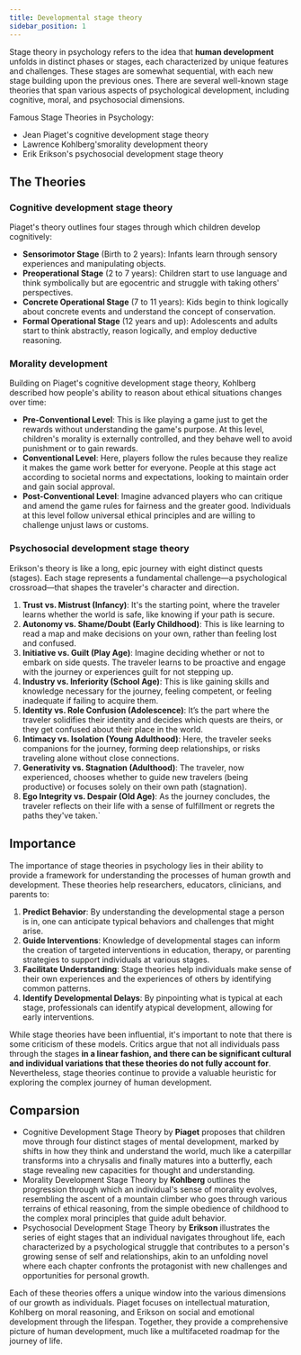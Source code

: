 ```yaml
---
title: Developmental stage theory
sidebar_position: 1
---
```


Stage theory in psychology refers to the idea that **human development** unfolds in distinct phases or stages, each characterized by unique features and challenges. These stages are somewhat sequential, with each new stage building upon the previous ones. There are several well-known stage theories that span various aspects of psychological development, including cognitive, moral, and psychosocial dimensions.

Famous Stage Theories in Psychology:
- Jean Piaget's cognitive development stage theory  
- Lawrence Kohlberg'smorality development theory  
- Erik Erikson's psychosocial development stage theory  

## The Theories

### Cognitive development stage theory

Piaget's theory outlines four stages through which children develop cognitively:

- **Sensorimotor Stage** (Birth to 2 years): Infants learn through sensory experiences and manipulating objects.
- **Preoperational Stage** (2 to 7 years): Children start to use language and think symbolically but are egocentric and struggle with taking others' perspectives.
- **Concrete Operational Stage** (7 to 11 years): Kids begin to think logically about concrete events and understand the concept of conservation.
- **Formal Operational Stage** (12 years and up): Adolescents and adults start to think abstractly, reason logically, and employ deductive reasoning.

### Morality development

Building on Piaget's cognitive development stage theory, Kohlberg described how people's ability to reason about ethical situations changes over time:

- **Pre-Conventional Level**: This is like playing a game just to get the rewards without understanding the game's purpose. At this level, children's morality is externally controlled, and they behave well to avoid punishment or to gain rewards.
- **Conventional Level**: Here, players follow the rules because they realize it makes the game work better for everyone. People at this stage act according to societal norms and expectations, looking to maintain order and gain social approval.
- **Post-Conventional Level**: Imagine advanced players who can critique and amend the game rules for fairness and the greater good. Individuals at this level follow universal ethical principles and are willing to challenge unjust laws or customs.

### Psychosocial development stage theory

Erikson's theory is like a long, epic journey with eight distinct quests (stages). Each stage represents a fundamental challenge—a psychological crossroad—that shapes the traveler's character and direction.

1. **Trust vs. Mistrust (Infancy)**: It's the starting point, where the traveler learns whether the world is safe, like knowing if your path is secure.
2. **Autonomy vs. Shame/Doubt (Early Childhood)**: This is like learning to read a map and make decisions on your own, rather than feeling lost and confused.
3. **Initiative vs. Guilt (Play Age)**: Imagine deciding whether or not to embark on side quests. The traveler learns to be proactive and engage with the journey or experiences guilt for not stepping up.
4. **Industry vs. Inferiority (School Age)**: This is like gaining skills and knowledge necessary for the journey, feeling competent, or feeling inadequate if failing to acquire them.
5. **Identity vs. Role Confusion (Adolescence)**: It’s the part where the traveler solidifies their identity and decides which quests are theirs, or they get confused about their place in the world.
6. **Intimacy vs. Isolation (Young Adulthood)**: Here, the traveler seeks companions for the journey, forming deep relationships, or risks traveling alone without close connections.
7. **Generativity vs. Stagnation (Adulthood)**: The traveler, now experienced, chooses whether to guide new travelers (being productive) or focuses solely on their own path (stagnation).
8. **Ego Integrity vs. Despair (Old Age)**: As the journey concludes, the traveler reflects on their life with a sense of fulfillment or regrets the paths they've taken.`

## Importance

The importance of stage theories in psychology lies in their ability to provide a framework for understanding the processes of human growth and development. These theories help researchers, educators, clinicians, and parents to:

1. **Predict Behavior**: By understanding the developmental stage a person is in, one can anticipate typical behaviors and challenges that might arise.
2. **Guide Interventions**: Knowledge of developmental stages can inform the creation of targeted interventions in education, therapy, or parenting strategies to support individuals at various stages.
3. **Facilitate Understanding**: Stage theories help individuals make sense of their own experiences and the experiences of others by identifying common patterns.
4. **Identify Developmental Delays**: By pinpointing what is typical at each stage, professionals can identify atypical development, allowing for early interventions.

While stage theories have been influential, it's important to note that there is some criticism of these models. Critics argue that not all individuals pass through the stages **in a linear fashion, and there can be significant cultural and individual variations that these theories do not fully account for**. Nevertheless, stage theories continue to provide a valuable heuristic for exploring the complex journey of human development.


## Comparsion

- Cognitive Development Stage Theory by **Piaget** proposes that children move through four distinct stages of mental development, marked by shifts in how they think and understand the world, much like a caterpillar transforms into a chrysalis and finally matures into a butterfly, each stage revealing new capacities for thought and understanding.
- Morality Development Stage Theory by **Kohlberg** outlines the progression through which an individual's sense of morality evolves, resembling the ascent of a mountain climber who goes through various terrains of ethical reasoning, from the simple obedience of childhood to the complex moral principles that guide adult behavior.
- Psychosocial Development Stage Theory by **Erikson** illustrates the series of eight stages that an individual navigates throughout life, each characterized by a psychological struggle that contributes to a person's growing sense of self and relationships, akin to an unfolding novel where each chapter confronts the protagonist with new challenges and opportunities for personal growth.

Each of these theories offers a unique window into the various dimensions of our growth as individuals. Piaget focuses on intellectual maturation, Kohlberg on moral reasoning, and Erikson on social and emotional development through the lifespan. Together, they provide a comprehensive picture of human development, much like a multifaceted roadmap for the journey of life.